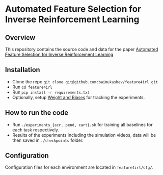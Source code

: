# Automated Feature Selection for Inverse Reinforcement Learning

## Overview
This repository contains the source code and data for the paper [Automated Feature Selection for Inverse Reinforcement Learning](http://arxiv.org/abs/2403.15079)

## Installation

* Clone the repo `git clone git@github.com:baimukashev/feature4irl.git`
* Run `cd feature4irl`
* Run `pip install -r requirements.txt`
* Optionally, setup [Weight and Biases](https://docs.wandb.ai/quickstart) for tracking the experiments.

## How to run the code
* Run `./experiments_{acr, pend, cart}.sh` for training all baselines for each task respectively.
* Results of the experiments including the simulation videos, data will be then saved in `./checkpoints` folder.

## Configuration
Configuration files for each environment are located in ```feature4irl/cfg/```.
